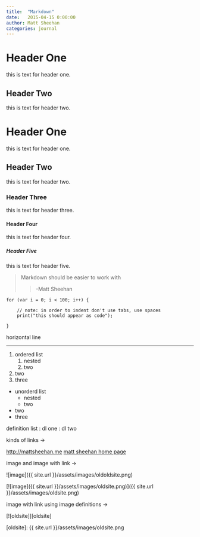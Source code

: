 ```yaml
---
title:  "Markdown"
date:   2015-04-15 0:00:00
author: Matt Sheehan
categories: journal
---
```


Header One
======
this is text for header one.

Header Two
----------
this is text for header two.

# Header One #
this is text for header one.

## Header Two ##
this is text for header two.

### Header Three ###
this is text for header three.

#### Header Four ####
this is text for header four.

##### Header Five #####
this is text for header five.

>Markdown should be easier to work with
>
> > -Matt Sheehan

~~~
for (var i = 0; i < 100; i++) {

    // note: in order to indent don't use tabs, use spaces
    print("this should appear as code");

}
~~~

horizontal line

---

1. ordered list
    1. nested
    2. two
2. two
3. three

* unorderd list
    * nested
    * two
* two
* three

definition list
 : dl one
 : dl two

kinds of links ->

<http://mattsheehan.me>
[matt sheehan home page](http://mattsheehan.me)


image and image with link ->

![image]({{ site.url }}/assets/images/oldoldsite.png)

[![image]({{ site.url }}/assets/images/oldsite.png)]({{ site.url }}/assets/images/oldsite.png)


image with link using image definitions ->

[![oldsite]][oldsite]

[oldsite]: {{ site.url }}/assets/images/oldsite.png